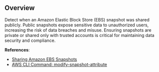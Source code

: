 ## Overview

Detect when an Amazon Elastic Block Store (EBS) snapshot was shared publicly. Public snapshots expose sensitive data to unauthorized users, increasing the risk of data breaches and misuse. Ensuring snapshots are private or shared only with trusted accounts is critical for maintaining data security and compliance.

**References**:
- [Sharing Amazon EBS Snapshots](https://docs.aws.amazon.com/AWSEC2/latest/UserGuide/ebs-modifying-snapshot-permissions.html)
- [AWS CLI Command: modify-snapshot-attribute](https://awscli.amazonaws.com/v2/documentation/api/latest/reference/ec2/modify-snapshot-attribute.html)
